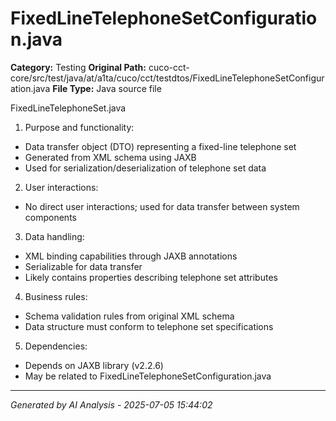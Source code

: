 # FixedLineTelephoneSetConfiguration.java

**Category:** Testing
**Original Path:** cuco-cct-core/src/test/java/at/a1ta/cuco/cct/testdtos/FixedLineTelephoneSetConfiguration.java
**File Type:** Java source file

FixedLineTelephoneSet.java
1. Purpose and functionality:
- Data transfer object (DTO) representing a fixed-line telephone set
- Generated from XML schema using JAXB
- Used for serialization/deserialization of telephone set data

2. User interactions:
- No direct user interactions; used for data transfer between system components

3. Data handling:
- XML binding capabilities through JAXB annotations
- Serializable for data transfer
- Likely contains properties describing telephone set attributes

4. Business rules:
- Schema validation rules from original XML schema
- Data structure must conform to telephone set specifications

5. Dependencies:
- Depends on JAXB library (v2.2.6)
- May be related to FixedLineTelephoneSetConfiguration.java

---
*Generated by AI Analysis - 2025-07-05 15:44:02*
